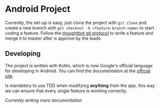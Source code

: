Android Project
===============

Currently, the set-up is easy, just clone the project with `git clone` and create a new branch with `git checkout -b <feature-branch-name>` to start coding a feature.
Follow the [thoughtbot git protocol](https://github.com/thoughtbot/guides/tree/master/protocol/git) to write a feature and merge it to master after is approve by the leads.

## Developing

The project is written with Kotlin, which is now Google's official language for developing in Android. You can find the documentation at the [official site](https://kotlinlang.org/docs/reference/).

Is mandatory to use TDD when modifying **anything** from the app, this way we can ensure that every single feature is working correctly.


*Currently writing more documentation*
